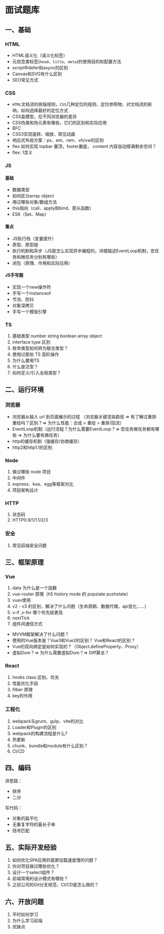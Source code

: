 # 面试题库

## 一、基础

### HTML
- HTML语义化（语义化标签）
- 元信息类标签(`head`、`title`、`meta`)的使用目的和配置方法
- script中defer和async的区别
- Canvas和SVG有什么区别
- SEO常见方式

### CSS
- `HTML`文档流的排版规则，`CSS`几种定位的规则、定位参照物、对文档流的影响，如何选择最好的定位方式
- CSS盒模型，在不同浏览器的差异
- CSS伪类和伪元素有哪些，它们的区别和实际应用
- BFC
- CSS3实现旋转、缩放、常见动画
- 响应式布局方案：px、em、rem、vh/vw的区别
- flex 如何实现 topbar 置顶，footer置底， content 内容自动撑满剩余空间？
- flex: 1含义


### JS

#### 基础
- 数据类型
- 如何区分array object
- 用过哪些对象/数组方法
- this指向（call、apply和bind、箭头函数）
- ES6（Set、Map）

#### 重点
- JS执行栈（变量提升）
- 原型、原型链
- 执行机制和异步（JS是怎么实现异步编程的，详细描述EventLoop机制，宏任务和微任务分别有哪些）
- 闭包（原理、作用和实际应用）

#### JS手写题
- 实现一个new操作符
- 手写一个instanceof
- 节流、防抖
- 对象深拷贝
- 手写一个模版引擎

### TS
1. 基础类型 number string boolean array object
2. interface type 区别 
3. 枚举类型如何转为联合类型？
4. 使用过那些 TS 高阶操作
5. 为什么要用TS
6. 什么是泛型？
7. 如何定义/引入全局类型？

## 二、运行环境

### 浏览器
- 浏览器从输入 url 到页面展示的过程 （浏览器关键渲染路径 => 有了解过重排重绘吗？区别？=> 为什么性能：合成 > 重绘 > 重排/回流）
- EventLoop机制（运行流程？为什么需要EventLoop？=> 宏任务微任务都有哪些 => 为什么要有微任务）
- http的缓存机制（强缓存/协商缓存）
- http2和http1.1的区别

### Node
1. 做过哪些 node 项目
2. 中间件
3. express、koa、egg等框架对比
4. 项目架构设计

### HTTP
1. 状态码
2. HTTP0.9/1/1.1/2/3

### 安全
1. 常见前端安全问题


## 三、框架原理

### Vue
1. data 为什么是一个函数
2. vue-router 原理（h5 history mode 的 popstate pushstate）
3. vuex使用
4. v2 - v3 的区别，解决了什么问题（生命周期、数据代理，api变化……）
5. v-if ,v-for 哪个优先级更高
6. nextTick
7. 组件间通信方式

- MVVM框架解决了什么问题？
- 使用的Vue版本是？Vue3和Vue2的区别？ Vue和React的区别？
- Vue的双向绑定是如何实现的？（Object.defineProperty、Proxy）
- 虚拟Dom？=> 为什么需要虚拟Dom？=> Diff算法？

### React
1. hooks class 区别、优劣
2. 性能优化手段
3. filber 原理
4. key的作用

### 工程化
1. webpack与grunt、gulp、vite的对比
2. Loader和Plugin的区别
3. webpack的构建流程是什么?
4. 热更新
5. chunk、bundle和module有什么区别？
6. CI/CD


## 四、编码
讲思路：
- 排序
- 二分

写代码：
- 对象的扁平化
- 无重复字符的最长子串
- 括号匹配

## 五、实际开发经验
1. 如何优化SPA应用的首屏加载速度慢的问题？
2. 你对项目做过哪些优化？
3. 设计一个select组件？
4. 前端常用的设计模式有哪些？
5. 之前公司的Git分支规范、CI/CD是怎么做的？

## 六、开放问题
1. 平时如何学习
2. 为什么学习前端
3. 优缺点
